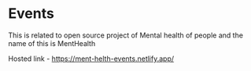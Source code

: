# Events
This is related to open source project of Mental health of people and the name of this is MentHealth

Hosted link - https://ment-helth-events.netlify.app/ 
